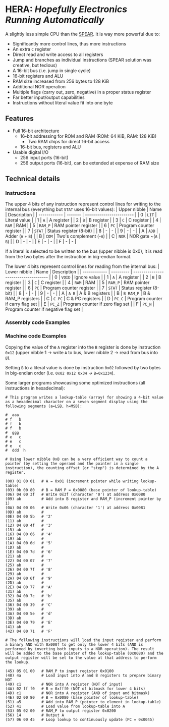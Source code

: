 # **HERA**: _**H**opefully **E**lectronics **R**unning **A**utomatically_

A slightly less simple CPU than the [SPEAR](https:#github.com/Ryz3D/SPEAR). It is way more powerful due to:

- Significantly more control lines, thus more instructions
- An extra `C` register
- Direct read and write access to all registers
- Jump and branches as individual instructions (SPEAR solution was creative, but tedious)
- A 16-bit bus (i.e. jump in single cycle)
- 16-bit registers and ALU
- RAM size increased from 256 bytes to 128 KiB
- Additional NOR operation
- Multiple flags (carry out, zero, negative) in a proper status register
- Far better input/output capabilities
- Instructions without literal value fit into one byte

## Features

- Full 16-bit architecture
  - 16-bit addressing for ROM and RAM (ROM: 64 KiB, RAM: 128 KiB)
    - Two RAM chips for direct 16-bit access
  - 16-bit bus, registers and ALU
- Usable digital I/O
  - 256 input ports (16-bit)
  - 256 output ports (16-bit), can be extended at expense of RAM size

## Technical details

### Instructions

The upper 4 bits of any instruction represent control lines for writing to the internal bus (everything but `STAT` uses 16-bit values):
| Upper nibble | Name    | Description              |
| ------------ | ------- | ------------------------ |
| 0            | `LIT`   | Literal value            |
| 1            | `A`     | A register               |
| 2            | `B`     | B register               |
| 3            | `C`     | C register               |
| 4            | `RAM`   | RAM                      |
| 5            | `RAM_P` | RAM pointer register     |
| 6            | `PC`    | Program counter register |
| 7            | `STAT`  | Status register (8-bit)  |
| 8            | -       | -                        |
| 9            | -       | -                        |
| A            | `ADD`   | Adder (`A` + `B`)        |
| B            | `COM`   | Two's complement (-`A`)  |
| C            | `NOR`   | NOR gate ~(`A` \| `B`)   |
| D            | -       | -                        |
| E            | -       | -                        |
| F            | -       | -                        |

If a literal is selected to be written to the bus (upper nibble is 0x0), it is read from the two bytes after the instruction in big-endian format.

The lower 4 bits represent control lines for reading from the internal bus:
| Lower nibble | Name      | Description                          |
| ------------ | --------- | ------------------------------------ |
| 0            | `VOID`    | Ignore value                         |
| 1            | `A`       | A register                           |
| 2            | `B`       | B register                           |
| 3            | `C`       | C register                           |
| 4            | `RAM`     | RAM                                  |
| 5            | `RAM_P`   | RAM pointer register                 |
| 6            | `PC`      | Program counter register             |
| 7            | `STAT`    | Status register (8-bit)              |
| 8            | -         | -                                    |
| 9            | -         | -                                    |
| A            | `A B`     | A & B registers                      |
| B            | `B RAM_P` | B & RAM_P registers                  |
| C            | `C PC`    | C & PC registers                     |
| D            | `PC_C`    | Program counter if carry flag set    |
| E            | `PC_Z`    | Program counter if zero flag set     |
| F            | `PC_N`    | Program counter if negative flag set |

### Assembly code Examples

### Machine code Examples

Copying the value of the `A` register into the `B` register is done by instruction `0x12` (upper nibble 1 -> write `A` to bus, lower nibble 2 -> read from bus into `B`).

Setting `B` to a literal value is done by instruction `0x02` followed by two bytes in big-endian order (i.e. `0x02 0x12 0x34` -> `B=0x1234`).

Some larger programs showcasing some optimized instructions (all instructions in hexadecimal):

```
# This program writes a lookup-table (array) for showing a 4-bit value as a hexadecimal character on a seven segment display using the following segments (a=LSB, h=MSB):

#  aaa
# f   b
# f   b
# f   b
#  ggg
# e   c
# e   c
# e   c
#  ddd  h

# Using lower nibble 0xB can be a very efficient way to count a pointer (by setting the operand and the pointer in a single instruction), the counting offset (or "step") is determined by the A register.

(00) 01 00 01   # A = 0x01 (increment pointer while writing lookup-table)
(03) 0b 00 80   # B = RAM_P = 0x0080 (base pointer of lookup-table)
(06) 04 00 3f   # Write 0x3f (character '0') at address 0x0080
(09) ab         # Add into B register and RAM_P (increment pointer by 1)
(0A) 04 00 06   # Write 0x06 (character '1') at address 0x0081
(0D) ab         # 
(0E) 04 00 5b   # '2'
(11) ab         # 
(12) 04 00 4f   # '3'
(15) ab         # 
(16) 04 00 66   # '4'
(19) ab         # 
(1A) 04 00 6d   # '5'
(1D) ab         # 
(1E) 04 00 7d   # '6'
(21) ab         # 
(22) 04 00 07   # '7'
(25) ab         # 
(26) 04 00 7f   # '8'
(29) ab         # 
(2A) 04 00 6f   # '9'
(2D) ab         # 
(2E) 04 00 77   # 'A'
(31) ab         # 
(32) 04 00 7c   # 'b'
(35) ab         # 
(36) 04 00 39   # 'C'
(39) ab         # 
(3A) 04 00 5e   # 'd'
(3D) ab         # 
(3E) 04 00 79   # 'E'
(41) ab         # 
(42) 04 00 71   # 'F'

# The following instructions will load the input register and perform a binary AND with 0x000f to get only the lower 4 bits (AND is performed by inverting both inputs to a NOR operation). The result will be added to the base pointer of the lookup-table (0x0080) and the output register will be set to the value at that address to perform the lookup.

(45) 05 01 00   # RAM_P to input register 0x0100
(48) 4a         # Load input into A and B registers to prepare binary NOT
(49) c1         # NOR into A register (NOT of input)
(4A) 02 ff f0   # B = 0xfff0 (NOT of bitmask for lower 4 bits)
(4D) c1         # NOR into A register (AND of input and bitmask)
(4E) 02 00 80   # B = 0x0080 (base pointer of lookup-table)
(51) a5         # Add into RAM_P (pointer to element in lookup-table)
(52) 41         # Load value from lookup-table into A
(53) 05 02 00   # RAM_P to output register 0x0200
(56) 14         # Output A
(57) 06 00 45   # Loop lookup to continuously update (PC = 0x0045)
```

